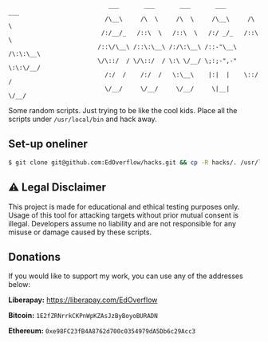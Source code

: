 ```
                            ___       ___       ___       ___       ___   
                           /\__\     /\  \     /\  \     /\__\     /\  \  
                          /:/__/_   /::\  \   /::\  \   /:/ _/_   /::\  \ 
                         /::\/\__\ /::\:\__\ /:/\:\__\ /::-"\__\ /\:\:\__\
                         \/\::/  / \/\::/  / \:\ \/__/ \;:;-",-" \:\:\/__/
                           /:/  /    /:/  /   \:\__\    |:|  |    \::/  / 
                           \/__/     \/__/     \/__/     \|__|     \/__/  
```

Some random scripts. Just trying to be like the cool kids. Place all the scripts under `/usr/local/bin` and hack away.

## Set-up oneliner

```bash
$ git clone git@github.com:EdOverflow/hacks.git && cp -R hacks/. /usr/local/bin/ && echo "You can delete the ./hacks/ folder now."
```

## ⚠ Legal Disclaimer

This project is made for educational and ethical testing purposes only. Usage of this tool for attacking targets without prior mutual consent is illegal. Developers assume no liability and are not responsible for any misuse or damage caused by these scripts.

## Donations

If you would like to support my work, you can use any of the addresses below:

**Liberapay:** https://liberapay.com/EdOverflow

**Bitcoin:** `1E2fZRNrrkCKPnWpKZAsJzByBoyoBURADN`

**Ethereum:** `0xe98FC23fB4A8762d700c0354979dA5Db6c29Acc3`
